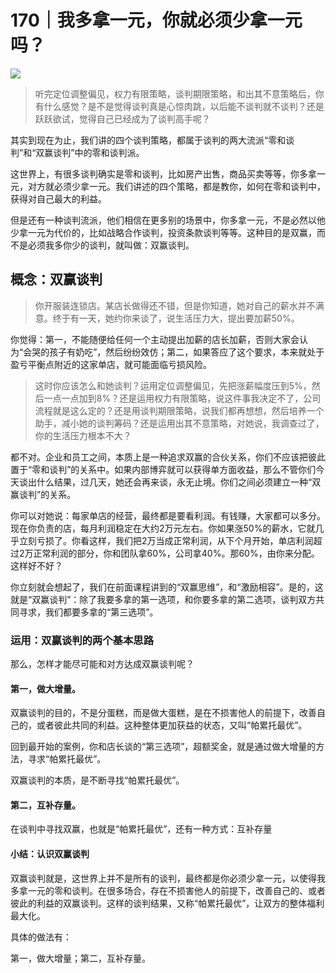 # 170｜我多拿一元，你就必须少拿一元吗？

![](../img/9363154e132bc9354e7c5084c1afe951.jpg)

> 听完定位调整偏见，权力有限策略，谈判期限策略，和出其不意策略后，你有什么感觉？是不是觉得谈判真是心惊肉跳，以后能不谈判就不谈判？还是跃跃欲试，觉得自己已经成为了谈判高手呢？

其实到现在为止，我们讲的四个谈判策略，都属于谈判的两大流派“零和谈判”和“双赢谈判”中的零和谈判派。

这世界上，有很多谈判确实是零和谈判，比如房产出售，商品买卖等等，你多拿一元，对方就必须少拿一元。我们讲述的四个策略，都是教你，如何在零和谈判中，获得对自己最大的利益。

但是还有一种谈判流派，他们相信在更多别的场景中，你多拿一元，不是必然以他少拿一元为代价的，比如战略合作谈判，投资条款谈判等等。这种目的是双赢，而不是必须我多你少的谈判，就叫做：双赢谈判。

## 概念：双赢谈判

> 你开服装连锁店。某店长做得还不错，但是你知道，她对自己的薪水并不满意。终于有一天，她约你来谈了，说生活压力大，提出要加薪50%。

你觉得：第一，不能随便给任何一个主动提出加薪的店长加薪，否则大家会认为“会哭的孩子有奶吃”，然后纷纷效仿；第二，如果答应了这个要求，本来就处于盈亏平衡点附近的这家单店，就可能面临亏损风险。

> 这时你应该怎么和她谈判？运用定位调整偏见，先把涨薪幅度压到5%，然后一点一点加到8%？还是运用权力有限策略，说这件事我决定不了，公司流程就是这么定的？还是用谈判期限策略，说我们都再想想，然后培养一个助手，减小她的谈判筹码？还是运用出其不意策略，对她说，我调查过了，你的生活压力根本不大？

都不对。企业和员工之间，本质上是一种追求双赢的合伙关系，你们不应该把彼此置于“零和谈判”的关系中。如果内部博弈就可以获得单方面收益，那么不管你们今天谈出什么结果，过几天，她还会再来谈，永无止境。你们之间必须建立一种“双赢谈判”的关系。

你可以对她说：每家单店的经营，最终都是要看利润。有钱赚，大家都可以多分。现在你负责的店，每月利润稳定在大约2万元左右。你如果涨50%的薪水，它就几乎立刻亏损了。你看这样，我们把2万当成正常利润，从下个月开始，单店利润超过2万正常利润的部分，你和团队拿60%，公司拿40%。那60%，由你来分配。这样好不好？

你立刻就会想起了，我们在前面课程讲到的“双赢思维”，和“激励相容”。是的，这就是“双赢谈判”：除了我要多拿的第一选项，和你要多拿的第二选项，谈判双方共同寻求，我们都要多拿的“第三选项”。

### 运用：双赢谈判的两个基本思路

那么，怎样才能尽可能和对方达成双赢谈判呢？

#### 第一，做大增量。

双赢谈判的目的，不是分蛋糕，而是做大蛋糕，是在不损害他人的前提下，改善自己的，或者彼此共同的利益。这种整体更加获益的状态，又叫“帕累托最优”。

回到最开始的案例，你和店长谈的“第三选项”，超额奖金，就是通过做大增量的方法，寻求“帕累托最优”。

双赢谈判的本质，是不断寻找“帕累托最优”。

#### 第二，互补存量。

在谈判中寻找双赢，也就是“帕累托最优”，还有一种方式：互补存量

#### 小结：认识双赢谈判

双赢谈判就是，这世界上并不是所有的谈判，最终都是你必须少拿一元，以使得我多拿一元的零和谈判。在很多场合，存在不损害他人的前提下，改善自己的、或者彼此的利益的双赢谈判。这样的谈判结果，又称“帕累托最优”，让双方的整体福利最大化。

具体的做法有：

第一，做大增量；第二，互补存量。